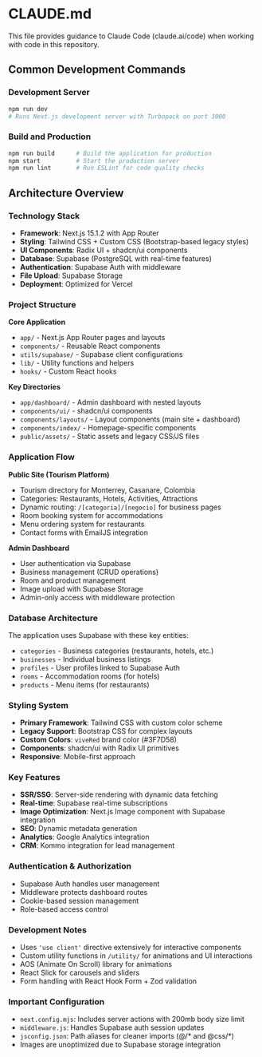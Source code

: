 # CLAUDE.md

This file provides guidance to Claude Code (claude.ai/code) when working with code in this repository.

## Common Development Commands

### Development Server
```bash
npm run dev
# Runs Next.js development server with Turbopack on port 3000
```

### Build and Production
```bash
npm run build      # Build the application for production
npm start          # Start the production server
npm run lint       # Run ESLint for code quality checks
```

## Architecture Overview

### Technology Stack
- **Framework**: Next.js 15.1.2 with App Router
- **Styling**: Tailwind CSS + Custom CSS (Bootstrap-based legacy styles)
- **UI Components**: Radix UI + shadcn/ui components
- **Database**: Supabase (PostgreSQL with real-time features)
- **Authentication**: Supabase Auth with middleware
- **File Upload**: Supabase Storage
- **Deployment**: Optimized for Vercel

### Project Structure

**Core Application**
- `app/` - Next.js App Router pages and layouts
- `components/` - Reusable React components
- `utils/supabase/` - Supabase client configurations
- `lib/` - Utility functions and helpers
- `hooks/` - Custom React hooks

**Key Directories**
- `app/dashboard/` - Admin dashboard with nested layouts
- `components/ui/` - shadcn/ui components
- `components/layouts/` - Layout components (main site + dashboard)
- `components/index/` - Homepage-specific components
- `public/assets/` - Static assets and legacy CSS/JS files

### Application Flow

**Public Site (Tourism Platform)**
- Tourism directory for Monterrey, Casanare, Colombia
- Categories: Restaurants, Hotels, Activities, Attractions
- Dynamic routing: `/[categoria]/[negocio]` for business pages
- Room booking system for accommodations
- Menu ordering system for restaurants
- Contact forms with EmailJS integration

**Admin Dashboard**
- User authentication via Supabase
- Business management (CRUD operations)
- Room and product management
- Image upload with Supabase Storage
- Admin-only access with middleware protection

### Database Architecture
The application uses Supabase with these key entities:
- `categories` - Business categories (restaurants, hotels, etc.)
- `businesses` - Individual business listings
- `profiles` - User profiles linked to Supabase Auth
- `rooms` - Accommodation rooms (for hotels)
- `products` - Menu items (for restaurants)

### Styling System
- **Primary Framework**: Tailwind CSS with custom color scheme
- **Legacy Support**: Bootstrap CSS for complex layouts
- **Custom Colors**: `viveRed` brand color (#3F7D58)
- **Components**: shadcn/ui with Radix UI primitives
- **Responsive**: Mobile-first approach

### Key Features
- **SSR/SSG**: Server-side rendering with dynamic data fetching
- **Real-time**: Supabase real-time subscriptions
- **Image Optimization**: Next.js Image component with Supabase integration
- **SEO**: Dynamic metadata generation
- **Analytics**: Google Analytics integration
- **CRM**: Kommo integration for lead management

### Authentication & Authorization
- Supabase Auth handles user management
- Middleware protects dashboard routes
- Cookie-based session management
- Role-based access control

### Development Notes
- Uses `'use client'` directive extensively for interactive components
- Custom utility functions in `/utility/` for animations and UI interactions
- AOS (Animate On Scroll) library for animations
- React Slick for carousels and sliders
- Form handling with React Hook Form + Zod validation

### Important Configuration
- `next.config.mjs`: Includes server actions with 200mb body size limit
- `middleware.js`: Handles Supabase auth session updates
- `jsconfig.json`: Path aliases for cleaner imports (@/* and @css/*)
- Images are unoptimized due to Supabase storage integration
